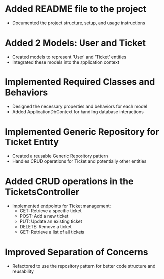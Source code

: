 # Added README file to the project
- Documented the project structure, setup, and usage instructions

# Added 2 Models: User and Ticket
- Created models to represent 'User' and 'Ticket' entities
- Integrated these models into the application context

# Implemented Required Classes and Behaviors
- Designed the necessary properties and behaviors for each model
- Added ApplicationDbContext for handling database interactions

# Implemented Generic Repository for Ticket Entity
- Created a reusable Generic Repository pattern
- Handles CRUD operations for Ticket and potentially other entities

# Added CRUD operations in the TicketsController
- Implemented endpoints for Ticket management:
  - GET: Retrieve a specific ticket
  - POST: Add a new ticket
  - PUT: Update an existing ticket
  - DELETE: Remove a ticket
  - GET: Retrieve a list of all tickets

# Improved Separation of Concerns
- Refactored to use the repository pattern for better code structure and reusability
